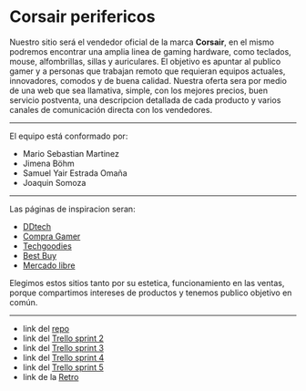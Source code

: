 # Corsair perifericos

Nuestro sitio será el vendedor oficial de la marca **Corsair**, en el mismo podremos encontrar una amplia linea de gaming hardware, como teclados, mouse, alfombrillas, sillas y auriculares. El objetivo es apuntar al publico gamer y a personas que trabajan remoto que requieran equipos actuales, innovadores, comodos y de buena calidad.
Nuestra oferta sera por medio de una web que sea llamativa, simple, con los mejores precios, buen servicio postventa, una descripcion detallada de cada producto y varios canales de comunicación directa con los vendedores.

---

El equipo está conformado por:
- Mario Sebastian Martinez
- Jimena Böhm
- Samuel Yair Estrada Omaña
- Joaquin Somoza

---

Las páginas de inspiracion seran:
- [DDtech](https://ddtech.mx/)
- [Compra Gamer](https://compragamer.com/)
- [Techgoodies](https://www.techgoodies.com.ar/)
- [Best Buy](https://www.bestbuy.com/)
- [Mercado libre](https://www.mercadolibre.com.ar/)

Elegimos estos sitios tanto por su estetica, funcionamiento en las ventas, porque compartimos intereses de productos y tenemos publico objetivo en común.

---

- link del [repo](https://github.com/JoaquinSomoza/Grupo-5-CorsairOficial.git)
- link del [Trello sprint 2](https://trello.com/invite/b/JeF7AbJ1/5114d4e43288f9103360fbf49a513195/sprint-2)
- link del [Trello sprint 3](https://trello.com/invite/b/2jbRidTc/696d5751e6a68ec75d64bae39705d526/sprint-3)
- link del [Trello sprint 4](https://trello.com/invite/b/faGIBEZA/9d4a79ef9a6b809eea3cec388d6e8cb4/sprint-4)
- link del [Trello sprint 5](https://trello.com/invite/b/609ngu9K/12fa07825fc2e40d4b7c6f9e7c1d22cf/sprint-5)
- link de la [Retro](https://github.com/JoaquinSomoza/Grupo-5-CorsairPerisfericos/blob/master/RETRO.md)

